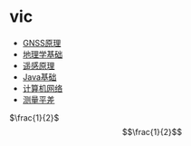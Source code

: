 # vic
- [GNSS原理](gnss/)
- [地理学基础](geography/)
- [遥感原理](RemoteSense/)
- [Java基础](Java/)
- [计算机网络](ComputerNetwork/)
- [测量平差](SpaticalERROR/)


$\frac{1}{2}$
$$\frac{1}{2}$$


<!-- mathjax config similar to math.stackexchange -->
<script type="text/x-mathjax-config">
MathJax.Hub.Config({
    jax: ["input/TeX", "output/HTML-CSS"],
    tex2jax: {
        inlineMath: [ ['$', '$'] ],
        displayMath: [ ['$$', '$$']],
        processEscapes: true,
        skipTags: ['script', 'noscript', 'style', 'textarea', 'pre', 'code']
    },
    messageStyle: "none",
    "HTML-CSS": { preferredFont: "TeX", availableFonts: ["STIX","TeX"] }
});
</script>
<script type="text/javascript" src="http://cdn.mathjax.org/mathjax/latest/MathJax.js?config=TeX-AMS-MML_HTMLorMML"></script>